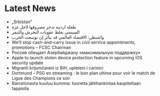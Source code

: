# Latest News
-  „Srbistan”
-  طفلة اردنية تدخر مصروفها لاجل غزة
-  السيسي يغلظ عقوبات التحرش والتنمر
-  واشنطن: الاقتصاد العالمي قد يتأثر إن توسعت الحرب
-  We’ll stop cash-and-carry issue in civil service appointments, promotions – FCSC Chairman
-  Россия обещает Азербайджану «максимальную поддержку»
-  Apple to launch stolen device protection feature in upcoming iOS security update
-  Migranti krijumčareni iz BiH, upleteni i carinici
-  Dortmund - PSG en streaming : le bon plan ultime pour voir le match de Ligue des Champions ce soir
-  Barcelonasta kuuluu kummia: tuoretta jättihankintaa kaupitellaan tappiolla
